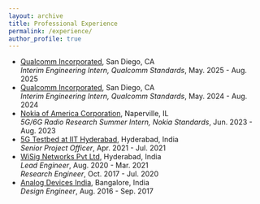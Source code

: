 ```yaml
---
layout: archive
title: Professional Experience
permalink: /experience/
author_profile: true
---
```


<ul>
  <li>
    <a href="https://www.qualcomm.com/">Qualcomm Incorporated</a>, San Diego, CA <br>
    <i>Interim Engineering Intern, Qualcomm Standards</i>, May. 2025 - Aug. 2025
  </li>
  <li>
    <a href="https://www.qualcomm.com/">Qualcomm Incorporated</a>, San Diego, CA <br>
    <i>Interim Engineering Intern, Qualcomm Standards</i>, May. 2024 - Aug. 2024
  </li>	  
  <li>
    <a href="https://www.nokia.com/">Nokia of America Corporation</a>, Naperville, IL <br>
    <i>5G/6G Radio Research Summer Intern, Nokia Standards</i>, Jun. 2023 - Aug. 2023
  </li>
  <li>
    <a href="http://5g.iith.ac.in/">5G Testbed at IIT Hyderabad</a>, Hyderabad, India <br>
    <i>Senior Project Officer</i>, Apr. 2021 - Jul. 2021
  </li>
  <li>
    <a href="https://wisig.com/">WiSig Networks Pvt Ltd</a>, Hyderabad, India <br>
    <i>Lead Engineer</i>, Aug. 2020 - Mar. 2021 <br>
    <i>Research Engineer</i>, Oct. 2017 - Jul. 2020
  </li>
  <li>
    <a href="https://www.analog.com/en/index.html">Analog Devices India</a>, Bangalore, India <br>
    <i>Design Engineer</i>, Aug. 2016 - Sep. 2017
  </li>		
</ul>